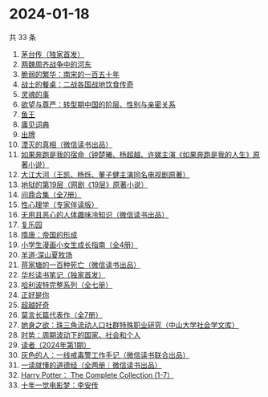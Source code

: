 # 2024-01-18

共 33 条

<!-- BEGIN WEREAD -->
<!-- 最后更新时间 2024-01-18 23:06:37 +0800 -->
1. [茅台传（独家首发）](https://weread.qq.com/web/bookDetail/48e329e0813ab875ag0188c9)
1. [两魏周齐战争中的河东](https://weread.qq.com/web/bookDetail/532329e0813ab863dg0123e7)
1. [脆弱的繁华：南宋的一百五十年](https://weread.qq.com/web/bookDetail/1c532e90813ab7755g01453b)
1. [战士的餐桌：二战各国战地饮食传奇](https://weread.qq.com/web/bookDetail/8e532780813ab8660g015270)
1. [灵魂的事](https://weread.qq.com/web/bookDetail/f39327e0813ab8671g010560)
1. [欲望与尊严：转型期中国的阶层、性别与亲密关系](https://weread.qq.com/web/bookDetail/94432d407191a1459445e45)
1. [鱼王](https://weread.qq.com/web/bookDetail/417327f05e2858417a1f291)
1. [庸见词典](https://weread.qq.com/web/bookDetail/44c320d0813ab6d4cg013b2b)
1. [出牌](https://weread.qq.com/web/bookDetail/c7732ad0813ab689eg013ec1)
1. [湮灭的真相（微信读书出品）](https://weread.qq.com/web/bookDetail/ef232630813ab8758g017aad)
1. [如果奔跑是我的宿命（钟楚曦、杨超越、许娣主演《如果奔跑是我的人生》原著小说）](https://weread.qq.com/web/bookDetail/06a32ed07219ac5f06a382b)
1. [大江大河（王凯、杨烁、董子健主演同名电视剧原著）](https://weread.qq.com/web/bookDetail/92f32a305e03ce92f070017)
1. [地狱的第19层（网剧《19层》原著小说）](https://weread.qq.com/web/bookDetail/2bd32ef05661392bde4f9c6)
1. [问鼎合集（全7册）](https://weread.qq.com/web/bookDetail/d7432100813ab84f9g013f4b)
1. [性心理学（专家伴读版）](https://weread.qq.com/web/bookDetail/2f532690813ab873cg016b4b)
1. [无用且恶心的人体趣味冷知识（微信读书出品）](https://weread.qq.com/web/bookDetail/1cf32860813ab8756g011919)
1. [复乐园](https://weread.qq.com/web/bookDetail/d8f326f071f3f62bd8f0a39)
1. [隋唐：帝国的形成](https://weread.qq.com/web/bookDetail/a9d32fa0813ab8602g010f76)
1. [小学生漫画小女生成长指南（全4册）](https://weread.qq.com/web/bookDetail/54b32220813ab7e1fg019acb)
1. [羊道·深山夏牧场](https://weread.qq.com/web/bookDetail/ec0325c0813ab718cg017a62)
1. [蒋家塘的一百种死亡（微信读书出品）](https://weread.qq.com/web/bookDetail/68d32e90813ab8735g015b28)
1. [华杉读书笔记（独家首发）](https://weread.qq.com/web/bookDetail/76f32c00813ab874dg012dbe)
1. [哈利波特完整系列（全七册）](https://weread.qq.com/web/bookDetail/88a322005cba2388ae991a5)
1. [正好是你](https://weread.qq.com/web/bookDetail/e9b328a0813ab7be5g018148)
1. [超越好奇](https://weread.qq.com/web/bookDetail/1d132f10813ab7be1g0165d4)
1. [莫言长篇代表作（全7册）](https://weread.qq.com/web/bookDetail/5e232ee0813ab86b5g0157cd)
1. [她身之欲：珠三角流动人口社群特殊职业研究（中山大学社会学文库）](https://weread.qq.com/web/bookDetail/fbd32c20716928dbfbda720)
1. [时势：周期波动下的国家、社会和个人](https://weread.qq.com/web/bookDetail/95332ad0813ab8705g016ce7)
1. [读者（2024年第1期）](https://weread.qq.com/web/bookDetail/c4632c30813ab86fcg01522d)
1. [灰色的人：一线戒毒警工作手记（微信读书联合出品）](https://weread.qq.com/web/bookDetail/36d32230813ab83d1g011af2)
1. [一读就懂的道德经（全两册｜微信读书出品）](https://weread.qq.com/web/bookDetail/a1232c40813ab871eg018128)
1. [Harry Potter： The Complete Collection (1-7）](https://weread.qq.com/web/bookDetail/01d325405cbb8401d6c93d0)
1. [十年一觉电影梦：李安传](https://weread.qq.com/web/bookDetail/6d532d50719892926d5cde4)
<!-- END WEREAD -->